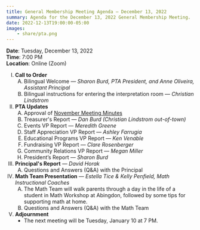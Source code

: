```yaml
---
title: General Membership Meeting Agenda — December 13, 2022
summary: Agenda for the December 13, 2022 General Membership Meeting.
date: 2022-12-13T19:00:00-05:00
images:
    - share/pta.png
---
```


<style type="text/css">
    ol { list-style-type: upper-roman; }
    ol ol { list-style-type: upper-alpha; }
    ol ol ol { list-style-type: decimal; }
    ol ol ol ol { list-style-type: lower-alpha; }
    ul { list-style-type: disc; }
</style>

**Date**: Tuesday, December 13, 2022  
**Time**: 7:00 PM  
**Location**: Online (Zoom)

1. **Call to Order**
    1. Bilingual Welcome — *Sharon Burd, PTA President, and Anne Oliveira, Assistant Principal*
    1. Bilingual instructions for entering the interpretation room — *Christian Lindstrom*
1. **PTA Updates**
    1. Approval of [November Meeting Minutes](/minutes/2022-11-08)
    1. Treasurer's Report — *Dan Burd (Christian Lindstrom out-of-town)*
    1. Events VP Report — *Meredith Greene*
    1. Staff Appreciation VP Report — *Ashley Farrugia*
    1. Educational Programs VP Report — *Ken Venable*
    1. Fundraising VP Report — *Clare Rosenberger*
    1. Community Relations VP Report — *Megan Miller*
    1. President’s Report — *Sharon Burd*
1. **Principal's Report** — *David Horak*
    1. Questions and Answers (Q&A) with the Principal
1. **Math Team Presentation** — *Estella Tice & Kelly Penfield, Math Instructional Coaches*
    1. The Math Team will walk parents through a day in the life of a student in Math Workshop at Abingdon, followed by some tips for supporting math at home.
    1. Questions and Answers (Q&A) with the Math Team
1. **Adjournment**
	- The next meeting will be Tuesday, January 10 at 7 PM.